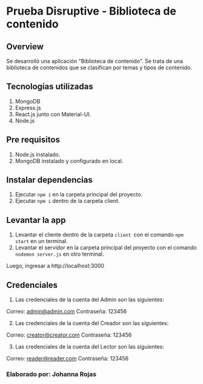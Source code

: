 # Prueba Disruptive - Biblioteca de contenido

## Overview

Se desarrolló una aplicación "Biblioteca de contenido". Se trata de una biblioteca de contenidos que se clasifican por temas y tipos de contenido.

## Tecnologías utilizadas

1. MongoDB
2. Express.js
3. React.js junto con Material-UI.
4. Node.js

## Pre requisitos

1. Node.js instalado.
2. MongoDB instalado y configurado en local.

## Instalar dependencias

1. Ejecutar `npm i` en la carpeta principal del proyecto.
2. Ejecutar `npm i` dentro de la carpeta client.

## Levantar la app

1. Levantar el cliente dentro de la carpeta `client `con el comando `npm start` en un terminal.
2. Levantar el servidor en la carpeta principal del proyecto con el comando `nodemon server.js` en otro terminal.

Luego, ingresar a http://localhost:3000

## Credenciales

1. Las credenciales de la cuenta del Admin son las siguientes:

Correo: admin@admin.com
Contraseña: 123456

2. Las credenciales de la cuenta del Creador son las siguientes:

Correo: creator@creator.com
Contraseña: 123456

3. Las credenciales de la cuenta del Lector son las siguientes:

Correo: reader@reader.com
Contraseña: 123456



### Elaborado por: Johanna Rojas
